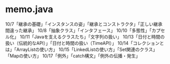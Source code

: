 # memo.java
10/7「継承の基礎」「インスタンスの姿」「継承とコンストラクタ」「正しい継承間違った継承」
10/8「抽象クラス」「インタフェース」
10/10「多態性」「カプセル化」
10/11「Javaを支えるクラスたち」「文字列の扱い」
10/13「日付と時間の扱い（伝統的なAPI）」「日付と時間の扱い（TimeAPI）」
10/14「コレクションとは」「ArrayListの使い方」
10/15「LinkedListの使い方」「Set関連のクラス」「Mapの使い方」
10/17「例外」「catch構文」「例外の伝播・発生」
